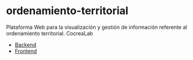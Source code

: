 # ordenamiento-territorial
Plataforma Web para la visualización y gestión de información referente al ordenamiento territorial. CocreaLab

- [Backend](https://ordenamiento-backend.herokuapp.com)
- [Frontend](https://ordenamiento-frontend.herokuapp.com)